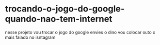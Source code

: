 # trocando-o-jogo-do-google-quando-nao-tem-internet
nesse projeto vou trocar o jogo do google envies o dino vou colocar outo o mais falado no isntagram
